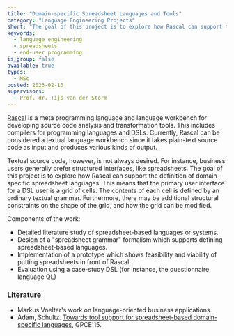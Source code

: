```yaml
---
title: "Domain-specific Spreadsheet Languages and Tools"
category: "Language Engineering Projects"
short: "The goal of this project is to explore how Rascal can support the definition of domain-specific spreadsheet languages."
keywords:
  - language engineering
  - spreadsheets
  - end-user programming
is_group: false
available: true
types:
  - MSc
posted: 2023-02-10
supervisors:
  - Prof. dr. Tijs van der Storm
---
```


[Rascal](http://www.rascal-mpl.org/) is a meta programming language and language workbench for developing source code analysis and transformation tools. This includes compilers for programming languages and DSLs. Currently, Rascal can be considered a textual language workbench since it takes plain-text source code as input and produces various kinds of output.

Textual source code, however, is not always desired. For instance, business users generally prefer structured interfaces, like spreadsheets. The goal of this project is to explore how Rascal can support the definition of domain-specific spreadsheet languages. This means that the primary user interface for a DSL user is a grid of cells. The contents of each cell is defined by an ordinary textual grammar. Furthermore, there may be additional structural constraints on the shape of the grid, and how the grid can be modified.

Components of the work:

- Detailed literature study of spreadsheet-based languages or systems.
- Design of a "spreadsheet grammar" formalism which supports defining spreadsheet-based languages.
- Implementation of a prototype which shows feasibility and viability of putting spreadsheets in front of Rascal.
- Evaluation using a case-study DSL (for instance, the questionnaire language QL) 

### Literature

- Markus Voelter's work on language-oriented business applications.
- Adam, Schultz. [Towards tool support for spreadsheet-based domain-specific languages](http://dl.acm.org/citation.cfm?id=2814215), GPCE'15.